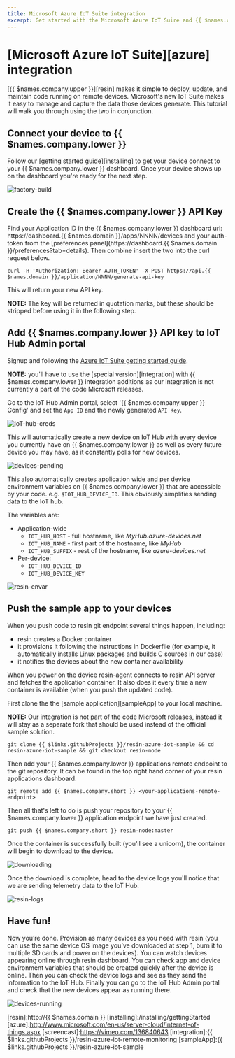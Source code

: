 ```yaml
---
title: Microsoft Azure IoT Suite integration
excerpt: Get started with the Microsoft Azure IoT Suire and {{ $names.company.lower }}
---
```


# [Microsoft Azure IoT Suite][azure] integration

[{{ $names.company.upper }}][resin] makes it simple to deploy, update, and maintain code running on remote devices. Microsoft's new IoT Suite makes it easy to manage and capture the data those devices generate. This tutorial will walk you through using the two in conjunction.


## Connect your device to {{ $names.company.lower }}

Follow our [getting started guide][installing] to get your device connect to your {{ $names.company.lower }} dashboard. Once your device shows up on the dashboard you're ready for the next step.

![factory-build](/img/integrations/azure/factory-build.png)

## Create the {{ $names.company.lower }} API Key

Find your Application ID in the {{ $names.company.lower }} dashboard url: https://dashboard.{{ $names.domain }}/apps/NNNN/devices and your auth-token from the [preferences panel](https://dashboard.{{ $names.domain }}/preferences?tab=details). Then combine insert the two into the curl request below.

```
curl -H 'Authorization: Bearer AUTH_TOKEN' -X POST https://api.{{ $names.domain }}/application/NNNN/generate-api-key
```

This will return your new API key.

__NOTE:__ The key will be returned in quotation marks, but these should be stripped before using it in the following step.

## Add {{ $names.company.lower }} API key to IoT Hub Admin portal

Signup and following the [Azure IoT Suite getting started guide](http://www.microsoft.com/en-us/server-cloud/internet-of-things/getting-started.aspx).

__NOTE:__ you'll have to use the [special version][integration] with {{ $names.company.lower }} integration additions as our integration is not currently a part of the code Microsoft releases.

Go to the IoT Hub Admin portal, select '{{ $names.company.upper }} Config' and set the `App ID` and the newly generated `API Key`.

![IoT-hub-creds](/img/integrations/azure/iot-hub-creds.png)

This will automatically create a new device on IoT Hub with every device you currently have on {{ $names.company.lower }} as well as every future device you may have, as it constantly polls for new devices.

![devices-pending](/img/integrations/azure/devices-pending.png)

This also automatically creates application wide and per device environment variables on {{ $names.company.lower }} that are accessible by your code. e.g. `$IOT_HUB_DEVICE_ID`. This obviously simplifies sending data to the IoT hub.

The variables are:
* Application-wide
  * `IOT_HUB_HOST` - full hostname, like _MyHub.azure-devices.net_
  * `IOT_HUB_NAME` - first part of the hostname, like _MyHub_
  * `IOT_HUB_SUFFIX` - rest of the hostname, like _azure-devices.net_
* Per-device:
  * `IOT_HUB_DEVICE_ID`
  * `IOT_HUB_DEVICE_KEY`

![resin-envar](/img/integrations/azure/envar.png)

## Push the sample app to your devices

When you push code to resin git endpoint several things happen, including:
* resin creates a Docker container
* it provisions it following the instructions in Dockerfile (for example, it automatically installs Linux packages and builds C sources in our case)
* it notifies the devices about the new container availability

When you power on the device resin-agent connects to resin API server and fetches the application container. It also does it every time a new container is available (when you push the updated code).

First clone the the [sample application][sampleApp] to your local machine.

__NOTE:__ Our integration is not part of the code Microsoft releases, instead it will stay as a separate fork that should be used instead of the official sample solution.

```
git clone {{ $links.githubProjects }}/resin-azure-iot-sample && cd resin-azure-iot-sample && git checkout resin-node
```

Then add your {{ $names.company.lower }} applications remote endpoint to the git repository. It can be found in the top right hand corner of your resin applications dashboard.

```
git remote add {{ $names.company.short }} <your-applications-remote-endpoint>
```

Then all that's left to do is push your repository to your {{ $names.company.lower }} application endpoint we have just created.

```
git push {{ $names.company.short }} resin-node:master
```

Once the container is successfully built (you'll see a unicorn), the container will begin to download to the device.

![downloading](/img/integrations/azure/downloading.png)

Once the download is complete, head to the device logs you'll notice that we are sending telemetry data to the IoT Hub.

![resin-logs](/img/integrations/azure/logs.png)


## Have fun!

Now you’re done. Provision as many devices as you need with resin (you can use the same device OS image you’ve downloaded at step 1, burn it to multiple SD cards and power on the devices). You can watch devices appearing online through resin dashboard. You can check app and device environment variables that should be created quickly after the device is online. Then you can check the device logs and see as they send the information to the IoT Hub. Finally you can go to the IoT Hub Admin portal and check that the new devices appear as running there.

![devices-running](/img/integrations/azure/devices-running.png)

[resin]:http://{{ $names.domain }}
[installing]:/installing/gettingStarted
[azure]:http://www.microsoft.com/en-us/server-cloud/internet-of-things.aspx
[screencast]:https://vimeo.com/136840643
[integration]:{{ $links.githubProjects }}/resin-azure-iot-remote-monitoring
[sampleApp]:{{ $links.githubProjects }}/resin-azure-iot-sample
